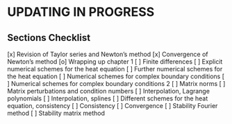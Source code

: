 # UPDATING IN PROGRESS

## Sections Checklist

[x] Revision of Taylor series and Newton’s method
[x] Convergence of Newton’s method
[o] Wrapping up chapter 1
[ ] Finite differences
[ ] Explicit numerical schemes for the heat equation
[ ] Further numerical schemes for the heat equation
[ ] Numerical schemes for complex boundary conditions
[ ] Numerical schemes for complex boundary conditions 2
[ ] Matrix norms
[ ] Matrix perturbations and condition numbers
[ ] Interpolation, Lagrange polynomials
[ ] Interpolation, splines
[ ] Different schemes for the heat equation, consistency
[ ] Consistency
[ ] Convergence
[ ] Stability Fourier method
[ ] Stability matrix method
